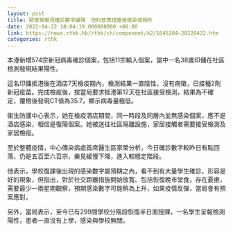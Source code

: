 ```yaml
---
layout: post
title: 歐家榮樂見確診數字緩降　但料放寬措施後感染或稍升
date: 2022-04-22 18:04:19.000000000 +08:00
link: https://news.rthk.hk/rthk/ch/component/k2/1645204-20220422.htm
categories: rthk
---
```


本港新增574宗新冠病毒確診個案，包括11宗輸入個案，當中一名38歲印傭在社區檢測發現結果陽性。

這名印傭抵港後在酒店7天檢疫期內，檢測結果一直陰性，沒有病徵，已接種2劑新冠疫苗。完成檢疫後，按當局要求抵港第12天在社區接受檢測，結果為不確定，覆檢後發現CT值為35.7，顯示病毒量極低。

衞生防護中心表示，她在檢疫酒店期間，同一時段及同層內並無感染個案，應不是酒店感染，相信是復陽個案。她被送往社區隔離設施，家居接觸者需要接受檢測及家居檢疫。

至於整體疫情，中心傳染病處首席醫生區家榮分析，今日確診數字較昨日有點回落，仍是五百至六百宗，樂見緩慢下降，進入較穩定階段。

他表示，學校復課後出現的感染數字屬預期之內，看不到有大量學生確診，形容是好的現象，但指出，對於社交距離措施開始放寬、包括恢復晚市堂食，存在憂慮，需要最少一兩星期觀察，預期感染數字可能稍為上升，如果疫情反彈，當局會有預案應對。

另外，當局表示，至今已有299間學校分階段恢復半日面授課，一名學生呈報檢測陽性，患者一直沒有上學，感染與學校無關。
